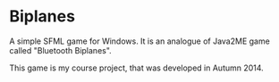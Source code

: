 # Biplanes
A simple SFML game for Windows. It is an analogue of Java2ME game called "Bluetooth Biplanes".

This game is my course project, that was developed in Autumn 2014.

